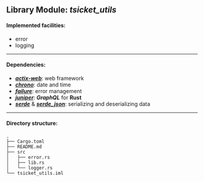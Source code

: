 ## Library Module: *tsicket_utils*

####  Implemented facilities:

- error
- logging

---

#### Dependencies:

- ***[actix-web](https://actix.rs)***: web framework
- ***[chrono](https://crates.io/crates/chrono)***: date and time
- ***[failure](https://github.com/rust-lang-nursery/failure)***: error management
- ***[juniper](https://github.com/graphql-rust/juniper)***: ***GraphQL*** for **Rust**
- ***[serde](https://serde.rs)*** & ***[serde_json](https://github.com/serde-rs/json)***: serializing and deserializing data

---

#### Directory structure:

```shell
.
├── Cargo.toml
├── README.md
├── src
│   ├── error.rs
│   ├── lib.rs
│   └── logger.rs
└── tsicket_utils.iml
```